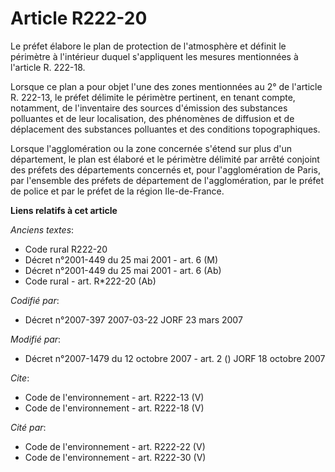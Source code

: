 # Article R222-20

Le préfet élabore le plan de protection de l'atmosphère et définit le périmètre à l'intérieur duquel s'appliquent les mesures
mentionnées à l'article R. 222-18. 

Lorsque ce plan a pour objet l'une des zones mentionnées au 2° de l'article R. 222-13, le préfet délimite le périmètre
pertinent, en tenant compte, notamment, de l'inventaire des sources d'émission des substances polluantes et de leur
localisation, des phénomènes de diffusion et de déplacement des substances polluantes et des conditions topographiques. 

Lorsque l'agglomération ou la zone concernée s'étend sur plus d'un département, le plan est élaboré et le périmètre délimité
par arrêté conjoint des préfets des départements concernés et, pour l'agglomération de Paris, par l'ensemble des préfets de
département de l'agglomération, par le préfet de police et par le préfet de la région Ile-de-France.

**Liens relatifs à cet article**

_Anciens textes_:

  - Code rural R222-20
  - Décret n°2001-449 du 25 mai 2001 - art. 6 (M)
  - Décret n°2001-449 du 25 mai 2001 - art. 6 (Ab)
  - Code rural - art. R*222-20 (Ab)

_Codifié par_:

  - Décret n°2007-397 2007-03-22 JORF 23 mars 2007

_Modifié par_:

  - Décret n°2007-1479 du 12 octobre 2007 - art. 2 () JORF 18 octobre 2007

_Cite_:

  - Code de l'environnement - art. R222-13 (V)
  - Code de l'environnement - art. R222-18 (V)

_Cité par_:

  - Code de l'environnement - art. R222-22 (V)
  - Code de l'environnement - art. R222-30 (V)

